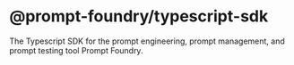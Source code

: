 # @prompt-foundry/typescript-sdk

The Typescript SDK for the prompt engineering, prompt management, and prompt testing tool Prompt Foundry.
